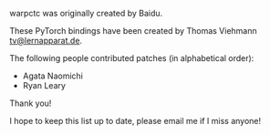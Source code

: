 warpctc was originally created by Baidu.

These PyTorch bindings have been created by Thomas Viehmann <tv@lernapparat.de>.

The following people contributed patches (in alphabetical order):

- Agata Naomichi
- Ryan Leary

Thank you!

I hope to keep this list up to date, please email me if I miss anyone!

